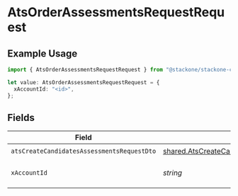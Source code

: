 # AtsOrderAssessmentsRequestRequest

## Example Usage

```typescript
import { AtsOrderAssessmentsRequestRequest } from "@stackone/stackone-client-ts/sdk/models/operations";

let value: AtsOrderAssessmentsRequestRequest = {
  xAccountId: "<id>",
};
```

## Fields

| Field                                                                                                                     | Type                                                                                                                      | Required                                                                                                                  | Description                                                                                                               |
| ------------------------------------------------------------------------------------------------------------------------- | ------------------------------------------------------------------------------------------------------------------------- | ------------------------------------------------------------------------------------------------------------------------- | ------------------------------------------------------------------------------------------------------------------------- |
| `atsCreateCandidatesAssessmentsRequestDto`                                                                                | [shared.AtsCreateCandidatesAssessmentsRequestDto](../../../sdk/models/shared/atscreatecandidatesassessmentsrequestdto.md) | :heavy_check_mark:                                                                                                        | N/A                                                                                                                       |
| `xAccountId`                                                                                                              | *string*                                                                                                                  | :heavy_check_mark:                                                                                                        | The account identifier                                                                                                    |